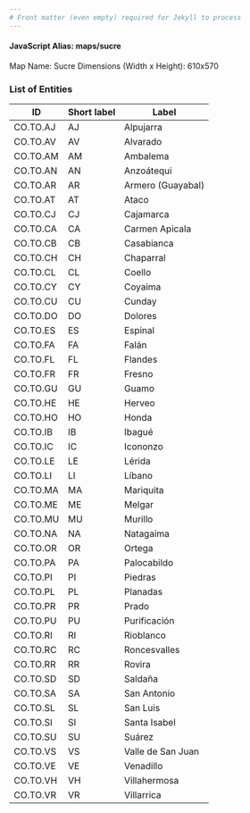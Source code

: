 ```yaml
---
# Front matter (even empty) required for Jekyll to process
---
```


#### JavaScript Alias: maps/sucre

Map Name: Sucre
Dimensions (Width x Height): 610x570





### List of Entities

ID | Short label | Label
---|---|---|
CO.TO.AJ|AJ|Alpujarra
CO.TO.AV|AV|Alvarado
CO.TO.AM|AM|Ambalema
CO.TO.AN|AN|Anzoátequi
CO.TO.AR|AR|Armero (Guayabal)
CO.TO.AT|AT|Ataco
CO.TO.CJ|CJ|Cajamarca
CO.TO.CA|CA|Carmen Apicala
CO.TO.CB|CB|Casabianca
CO.TO.CH|CH|Chaparral
CO.TO.CL|CL|Coello
CO.TO.CY|CY|Coyaima
CO.TO.CU|CU|Cunday
CO.TO.DO|DO|Dolores
CO.TO.ES|ES|Espinal
CO.TO.FA|FA|Falán
CO.TO.FL|FL|Flandes
CO.TO.FR|FR|Fresno
CO.TO.GU|GU|Guamo
CO.TO.HE|HE|Herveo
CO.TO.HO|HO|Honda
CO.TO.IB|IB|Ibagué
CO.TO.IC|IC|Icononzo
CO.TO.LE|LE|Lérida
CO.TO.LI|LI|Líbano
CO.TO.MA|MA|Mariquita
CO.TO.ME|ME|Melgar
CO.TO.MU|MU|Murillo
CO.TO.NA|NA|Natagaima
CO.TO.OR|OR|Ortega
CO.TO.PA|PA|Palocabildo
CO.TO.PI|PI|Piedras
CO.TO.PL|PL|Planadas
CO.TO.PR|PR|Prado
CO.TO.PU|PU|Purificación
CO.TO.RI|RI|Rioblanco
CO.TO.RC|RC|Roncesvalles
CO.TO.RR|RR|Rovira
CO.TO.SD|SD|Saldaña
CO.TO.SA|SA|San Antonio
CO.TO.SL|SL|San Luis
CO.TO.SI|SI|Santa Isabel
CO.TO.SU|SU|Suárez
CO.TO.VS|VS|Valle de San Juan
CO.TO.VE|VE|Venadillo
CO.TO.VH|VH|Villahermosa
CO.TO.VR|VR|Villarrica
